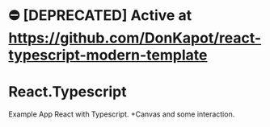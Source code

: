 # :no_entry: [DEPRECATED] Active at https://github.com/DonKapot/react-typescript-modern-template

# React.Typescript
Example App React with Typescript. +Canvas and some interaction.
